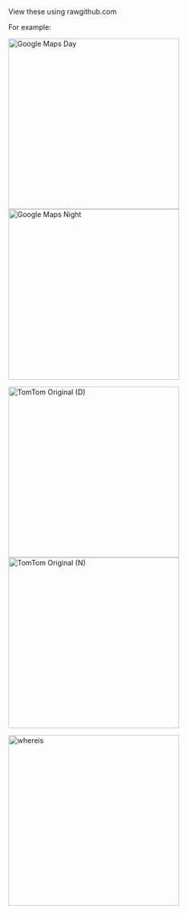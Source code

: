 View these using rawgithub.com

For example:

<img src="https://rawgithub.com/phluid61/tomtom/master/scheme-previews/svg/Google%20Maps%20Day.svg" alt="Google Maps Day" width="340"> <img src="https://rawgithub.com/phluid61/tomtom/master/scheme-previews/svg/Google%20Maps%20Night.svg" alt="Google Maps Night" width="340">

<img src="https://rawgithub.com/phluid61/tomtom/master/scheme-previews/svg/TomTom%20Original%20(D).svg" alt="TomTom Original (D)" width="340"> <img src="https://rawgithub.com/phluid61/tomtom/master/scheme-previews/svg/TomTom%20Original%20(N).svg" alt="TomTom Original (N)" width="340">

<img src="https://rawgithub.com/phluid61/tomtom/master/scheme-previews/svg/whereis.svg" alt="whereis" width="340">
